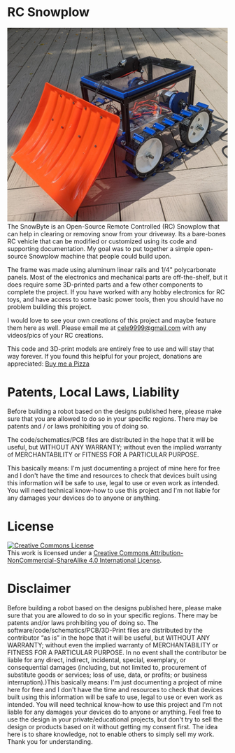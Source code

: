 # RC Snowplow
![RC Snowplow Logo](https://github.com/cele9999/RCSnowplow/blob/main/images/rcsnowplow.jpg)
The SnowByte is an Open-Source Remote Controlled (RC) Snowplow that can help in clearing or removing snow from your driveway. Its a bare-bones RC vehicle that can be modified or customized using its code and supporting documentation. My goal was to put together a simple open-source Snowplow machine that people could build upon.

The frame was made using aluminum linear rails and 1/4" polycarbonate panels. Most of the electronics and mechanical parts are off-the-shelf, but it does require some 3D-printed parts and a few other components to complete the project. If you have worked with any hobby electronics for RC toys, and have access to some basic power tools, then you should have no problem building this project.

I would love to see your own creations of this project and maybe feature them here as well. Please email me at cele9999@gmail.com with any videos/pics of your RC creations. 

This code and 3D-print models are entirely free to use and will stay that way forever. If you found this helpful for your project, donations are appreciated: [Buy me a Pizza](https://bmc.link/cele9999)

# Patents, Local Laws, Liability

Before building a robot based on the designs published here, please make sure that you are allowed to do so in your specific regions. There may be patents and / or laws prohibiting you of doing so.

The code/schematics/PCB files are distributed in the hope that it will be useful, but WITHOUT ANY WARRANTY; without even the implied warranty of MERCHANTABILITY or FITNESS FOR A PARTICULAR PURPOSE.

This basically means: I'm just documenting a project of mine here for free and I don't have the time and resources to check that devices built using this information will be safe to use, legal to use or even work as intended. You will need technical know-how to use this project and I'm not liable for any damages your devices do to anyone or anything.

# License
<a rel="license" href="http://creativecommons.org/licenses/by-nc-sa/4.0/"><img alt="Creative Commons License" style="border-width:0" src="https://i.creativecommons.org/l/by-nc-sa/4.0/88x31.png" /></a><br />This work is licensed under a <a rel="license" href="http://creativecommons.org/licenses/by-nc-sa/4.0/">Creative Commons Attribution-NonCommercial-ShareAlike 4.0 International License</a>.

# Disclaimer
Before building a robot based on the designs published here, please make sure that you are allowed to do so in your specific regions. There may be patents and/or laws prohibiting you of doing so. The software/code/schematics/PCB/3D-Print files are distributed by the contributor “as is” in the hope that it will be useful, but WITHOUT ANY WARRANTY; without even the implied warranty of MERCHANTABILITY or FITNESS FOR A PARTICULAR PURPOSE. In no event shall the contributor be liable for any direct, indirect, incidental, special, exemplary, or consequential damages (including, but not limited to, procurement of substitute goods or services; loss of use, data, or profits; or business interruption).)This basically means: I'm just documenting a project of mine here for free and I don't have the time and resources to check that devices built using this information will be safe to use, legal to use or even work as intended. You will need technical know-how to use this project and I'm not liable for any damages your devices do to anyone or anything. Feel free to use the design in your private/educational projects, but don't try to sell the design or products based on it without getting my consent first. The idea here is to share knowledge, not to enable others to simply sell my work. Thank you for understanding.
